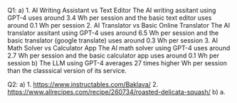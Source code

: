 Q1: 
    a) 
        1. AI Writing Assistant vs Text Editor
            The AI writing assitant using GPT-4 uses around 3.4 Wh per session and the basic text editor uses around 0.1 Wh per session
        2. AI Translator vs Basic Online Translator
            The AI translator assitant using GPT-4 uses around 6.5 Wh per session and the basic translator (google translate) uses around 0.3 Wh per session
        3. AI Math Solver vs Calculator App
            The AI math solver using GPT-4 uses around 2.7 Wh per session and the basic calculator app uses around 0.1 Wh per session
    b)
        The LLM using GPT-4 averages 27 times higher Wh per session than the classsical version of its service.

Q2:
    a)
        1. https://www.instructables.com/Baklava/
        2. https://www.allrecipes.com/recipe/260734/roasted-delicata-squash/
    b)
        a.
            